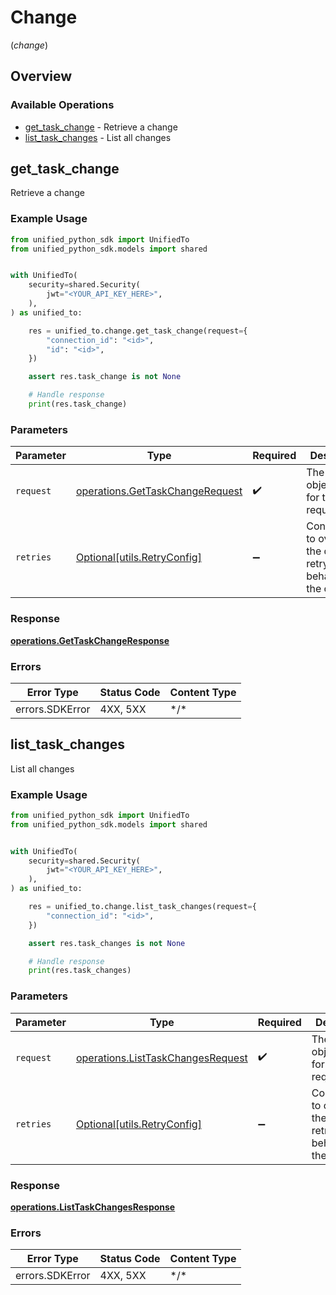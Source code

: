 # Change
(*change*)

## Overview

### Available Operations

* [get_task_change](#get_task_change) - Retrieve a change
* [list_task_changes](#list_task_changes) - List all changes

## get_task_change

Retrieve a change

### Example Usage

<!-- UsageSnippet language="python" operationID="getTaskChange" method="get" path="/task/{connection_id}/change/{id}" -->
```python
from unified_python_sdk import UnifiedTo
from unified_python_sdk.models import shared


with UnifiedTo(
    security=shared.Security(
        jwt="<YOUR_API_KEY_HERE>",
    ),
) as unified_to:

    res = unified_to.change.get_task_change(request={
        "connection_id": "<id>",
        "id": "<id>",
    })

    assert res.task_change is not None

    # Handle response
    print(res.task_change)

```

### Parameters

| Parameter                                                                          | Type                                                                               | Required                                                                           | Description                                                                        |
| ---------------------------------------------------------------------------------- | ---------------------------------------------------------------------------------- | ---------------------------------------------------------------------------------- | ---------------------------------------------------------------------------------- |
| `request`                                                                          | [operations.GetTaskChangeRequest](../../models/operations/gettaskchangerequest.md) | :heavy_check_mark:                                                                 | The request object to use for the request.                                         |
| `retries`                                                                          | [Optional[utils.RetryConfig]](../../models/utils/retryconfig.md)                   | :heavy_minus_sign:                                                                 | Configuration to override the default retry behavior of the client.                |

### Response

**[operations.GetTaskChangeResponse](../../models/operations/gettaskchangeresponse.md)**

### Errors

| Error Type      | Status Code     | Content Type    |
| --------------- | --------------- | --------------- |
| errors.SDKError | 4XX, 5XX        | \*/\*           |

## list_task_changes

List all changes

### Example Usage

<!-- UsageSnippet language="python" operationID="listTaskChanges" method="get" path="/task/{connection_id}/change" -->
```python
from unified_python_sdk import UnifiedTo
from unified_python_sdk.models import shared


with UnifiedTo(
    security=shared.Security(
        jwt="<YOUR_API_KEY_HERE>",
    ),
) as unified_to:

    res = unified_to.change.list_task_changes(request={
        "connection_id": "<id>",
    })

    assert res.task_changes is not None

    # Handle response
    print(res.task_changes)

```

### Parameters

| Parameter                                                                              | Type                                                                                   | Required                                                                               | Description                                                                            |
| -------------------------------------------------------------------------------------- | -------------------------------------------------------------------------------------- | -------------------------------------------------------------------------------------- | -------------------------------------------------------------------------------------- |
| `request`                                                                              | [operations.ListTaskChangesRequest](../../models/operations/listtaskchangesrequest.md) | :heavy_check_mark:                                                                     | The request object to use for the request.                                             |
| `retries`                                                                              | [Optional[utils.RetryConfig]](../../models/utils/retryconfig.md)                       | :heavy_minus_sign:                                                                     | Configuration to override the default retry behavior of the client.                    |

### Response

**[operations.ListTaskChangesResponse](../../models/operations/listtaskchangesresponse.md)**

### Errors

| Error Type      | Status Code     | Content Type    |
| --------------- | --------------- | --------------- |
| errors.SDKError | 4XX, 5XX        | \*/\*           |